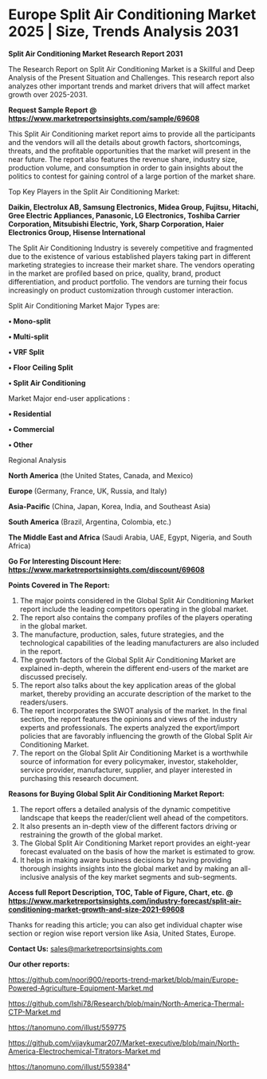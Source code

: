# Europe Split Air Conditioning Market 2025 | Size, Trends Analysis 2031

<strong>Split Air Conditioning Market Research Report 2031</strong>

The Research Report on Split Air Conditioning Market is a Skillful and Deep Analysis of the Present Situation and Challenges. This research report also analyzes other important trends and market drivers that will affect market growth over 2025-2031.

<strong>Request Sample Report @ <a href=https://www.marketreportsinsights.com/sample/69608>https://www.marketreportsinsights.com/sample/69608</a></strong>

This Split Air Conditioning market report aims to provide all the participants and the vendors will all the details about growth factors, shortcomings, threats, and the profitable opportunities that the market will present in the near future. The report also features the revenue share, industry size, production volume, and consumption in order to gain insights about the politics to contest for gaining control of a large portion of the market share.

Top Key Players in the Split Air Conditioning Market:

<strong>Daikin, Electrolux AB, Samsung Electronics, Midea Group, Fujitsu, Hitachi, Gree Electric Appliances, Panasonic, LG Electronics, Toshiba Carrier Corporation, Mitsubishi Electric, York, Sharp Corporation, Haier Electronics Group, Hisense International</strong>

The Split Air Conditioning Industry is severely competitive and fragmented due to the existence of various established players taking part in different marketing strategies to increase their market share. The vendors operating in the market are profiled based on price, quality, brand, product differentiation, and product portfolio. The vendors are turning their focus increasingly on product customization through customer interaction.

Split Air Conditioning Market Major Types are:

<strong>• Mono-split

• Multi-split

• VRF Split

• Floor Ceiling Split

• Split Air Conditioning</strong>

Market Major end-user applications :

<strong>• Residential

• Commercial

• Other</strong>

Regional Analysis

</u><strong><b>North America</b></strong> (the United States, Canada, and Mexico)

<strong><b>Europe </b></strong>(Germany, France, UK, Russia, and Italy)

<strong><b>Asia-Pacific</b></strong> (China, Japan, Korea, India, and Southeast Asia)

<strong><b>South America</b></strong> (Brazil, Argentina, Colombia, etc.)

<strong><b>The Middle East and Africa</b></strong> (Saudi Arabia, UAE, Egypt, Nigeria, and South Africa)

<strong>Go For Interesting Discount Here: <a href=https://www.marketreportsinsights.com/discount/69608>https://www.marketreportsinsights.com/discount/69608</a></strong>

<strong>Points Covered in The Report:</strong>
<ol>
  <li>The major points considered in the Global Split Air Conditioning Market report include the leading competitors operating in the global market.</li>
  <li>The report also contains the company profiles of the players operating in the global market.</li>
  <li>The manufacture, production, sales, future strategies, and the technological capabilities of the leading manufacturers are also included in the report.</li>
  <li>The growth factors of the Global Split Air Conditioning Market are explained in-depth, wherein the different end-users of the market are discussed precisely.</li>
  <li>The report also talks about the key application areas of the global market, thereby providing an accurate description of the market to the readers/users.</li>
  <li>The report incorporates the SWOT analysis of the market. In the final section, the report features the opinions and views of the industry experts and professionals. The experts analyzed the export/import policies that are favorably influencing the growth of the Global Split Air Conditioning Market.</li>
  <li>The report on the Global Split Air Conditioning Market is a worthwhile source of information for every policymaker, investor, stakeholder, service provider, manufacturer, supplier, and player interested in purchasing this research document.</li>
</ol>
<strong>Reasons for Buying Global Split Air Conditioning Market Report:</strong>

<ol>
  <li>The report offers a detailed analysis of the dynamic competitive landscape that keeps the reader/client well ahead of the competitors.</li>
  <li>It also presents an in-depth view of the different factors driving or restraining the growth of the global market.</li>
  <li>The Global Split Air Conditioning Market report provides an eight-year forecast evaluated on the basis of how the market is estimated to grow.</li>
  <li>It helps in making aware business decisions by having providing thorough insights insights into the global market and by making an all-inclusive analysis of the key market segments and sub-segments.</li>
</ol>
<strong>Access full Report Description, TOC, Table of Figure, Chart, etc. @ <a href=https://www.marketreportsinsights.com/industry-forecast/split-air-conditioning-market-growth-and-size-2021-69608>https://www.marketreportsinsights.com/industry-forecast/split-air-conditioning-market-growth-and-size-2021-69608</a></strong>


Thanks for reading this article; you can also get individual chapter wise section or region wise report version like Asia, United States, Europe.

<strong>Contact Us:</strong>
sales@marketreportsinsights.com

<strong>Our other reports:</strong>

<a href=https://github.com/noori900/reports-trend-market/blob/main/Europe-Powered-Agriculture-Equipment-Market.md>https://github.com/noori900/reports-trend-market/blob/main/Europe-Powered-Agriculture-Equipment-Market.md</a>

<a href=https://github.com/Ishi78/Research/blob/main/North-America-Thermal-CTP-Market.md>https://github.com/Ishi78/Research/blob/main/North-America-Thermal-CTP-Market.md</a>

<a href=https://tanomuno.com/illust/559775>https://tanomuno.com/illust/559775</a>

<a href=https://github.com/vijaykumar207/Market-executive/blob/main/North-America-Electrochemical-Titrators-Market.md>https://github.com/vijaykumar207/Market-executive/blob/main/North-America-Electrochemical-Titrators-Market.md</a>

<a href=https://tanomuno.com/illust/559384>https://tanomuno.com/illust/559384</a>"

